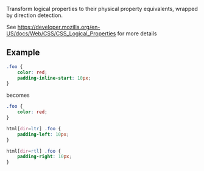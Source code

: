 Transform logical properties to their physical property equivalents, wrapped
by direction detection.

See https://developer.mozilla.org/en-US/docs/Web/CSS/CSS_Logical_Properties
for more details

## Example

```css
.foo {
    color: red;
    padding-inline-start: 10px;
}
```

becomes

```css
.foo {
    color: red;
}

html[dir=ltr] .foo {
    padding-left: 10px;
}

html[dir=rtl] .foo {
    padding-right: 10px;
}

```
